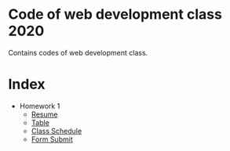 # Code of web development class 2020
Contains codes of web development class.
# Index
* Homework 1
    * [Resume](prj1/src1.1/index.html)
    * [Table](prj1/src1.2/index.html)
    * [Class Schedule](prj1/src1.3/index.html)
    * [Form Submit](prj1/src1.4/index.html)


